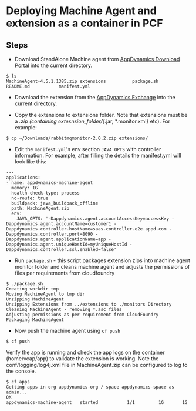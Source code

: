 # Deploying Machine Agent and extension as a container in PCF

## Steps


- Download StandAlone Machine agent from [AppDynamics Download Portal](https://download.appdynamics.com/download/#version=&apm=machine&os=linux) into the current directory. 

```
$ ls
MachineAgent-4.5.1.1385.zip	extensions			package.sh
README.md			manifest.yml

```
- Download the extension from the [AppDynamics Exchange](https://www.appdynamics.com/community/exchange/) into the current directory. 

- Copy the extensions to extensions folder. Note that extensions must be a *.zip (containing extesnsion_folder/{*.jar, *.monitor.xml} etc). For example:

```
$ cp ~/Downloads/rabbitmqmonitor-2.0.2.zip extensions/
```

- Edit the `manifest.yml`'s env section `JAVA_OPTS` with controller information. For example, after filling the details the manifest.yml will look like this: 
```
---
applications:
- name: appdynamics-machine-agent
  memory: 1G
  health-check-type: process
  no-route: true
  buildpack: java_buildpack_offline
  path: MachineAgent.zip
  env:
    JAVA_OPTS: '-Dappdynamics.agent.accountAccessKey=accessKey -Dappdynamics.agent.accountName=customer1 -Dappdynamics.controller.hostName=saas-controller.e2e.appd.com -Dappdynamics.controller.port=8090 -Dappdynamics.agent.applicationName=app -Dappdynamics.agent.uniqueHostId=myUniqueHostId -Dappdynamics.controller.ssl.enabled=false'
```

- Run `package.sh` - this script packages extension zips into machine agent monitor folder and cleans machine agent and adjusts the permissions of files per requirements from cloudfoundry

```
$ ./package.sh 
Creating workdir tmp
Moving MachineAgent to tmp dir
Unzipping MachineAgent
Unzipping Extensions from ../extensions to ./monitors Directory
Cleaning MachineAgent - removing *.asc files
Adjusting permissions as per requirement from CloudFoundry
Packaging MachineAgent

```

- Now push the machine agent using `cf push`

```
$ cf push 
```
Verify the app is running and check the app logs on the container (home/vcap/app) to validate the extension is working. Note the conf/logging/log4j.xml file in MachineAgent.zip can be configured to log to the console.
```
$ cf apps
Getting apps in org appdynamics-org / space appdynamics-space as admin...
OK
appdynamics-machine-agent   started           1/1         1G       1G
```

